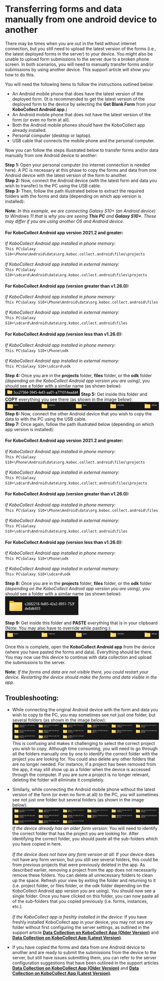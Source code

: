 ﻿# Transferring forms and data manually from one android device to another

There may be times when you are out in the field without internet connection, but you still need to upload the latest version of the forms (i.e., the latest deployed forms in the server) to your device. You might also be unable to upload form submissions to the server due to a broken phone screen. In both scenarios, you will need to manually transfer forms and/or submissions by using another device. This support article will show you how to do this.

You will need the following items to follow the instructions outlined below:

* An Android mobile phone that does have the latest version of the deployed form. (It is recommended to get the latest version of the deployed form to the device by selecting the **Get Blank Form** from your **KoboCollect Android app**.)
* An Android mobile phone that does not have the latest version of the form (or even no form at all).
* Both the Android mobile phones should have the KoboCollect app already installed.
* Personal computer (desktop or laptop).
* USB cable that connects the mobile phone and the personal computer.

Now you can follow the steps illustrated below to transfer forms and/or data manually from one Android device to another:

**Step 1:** Open your personal computer (no internet connection is needed here). A PC is necessary at this phase to copy the forms and data from one Android device with the latest version of the form to another.<br>
**Step 2:** Now, connect the Android device (with the latest form and data you wish to transfer) to the PC using the USB cable.<br>
**Step 3:** Then, follow the path illustrated below to extract the required folders with  the forms and data (depending on which app version is installed):<br>

<p class='note'><strong>Note:</strong> <em>In this example, we are connecting Galaxy S10+ (an Android device) to Windows 11 that is why you are seeing <strong>This PC</strong> and <strong>Galaxy S10+</strong>. These may differ if you are using another OS and Android device.</em></p>

#### For KoboCollect Android app version 2021.2 and greater:
 *If KoboCollect Android app installed in phone memory:*<br>
  `This PC\Galaxy S10+\Phone\Android\data\org.koboc.collect.android\files\projects`<br><br>
 *If KoboCollect Android app installed in external memory:*<br>
  `This PC\Galaxy S10+\sdcard\Android\data\org.koboc.collect.android\files\projects`

#### For KoboCollect Android app (version greater than v1.26.0):
 *If KoboCollect Android app installed in phone memory:*<br>
  `This PC\Galaxy S10+\Phone\Android\data\org.koboc.collect.android\files`<br><br>
 *If KoboCollect Android app installed in external memory:*<br>
  `This PC\Galaxy S10+\sdcard\Android\data\org.koboc.collect.android\files`

#### For KoboCollect Android app (version less than v1.26.0):
 *If KoboCollect Android app installed in phone memory:*<br>
  `This PC\Galaxy S10+\Phone\odk`<br><br>
 *If KoboCollect Android app installed in external memory:*<br>
  `This PC\Galaxy S10+\sdcard\odk`

**Step 4:** Once you are in the **projects** folder, **files** folder, or the **odk** folder *(depending on the KoboCollect Android app version you are using)*, you should see a folder with a similar name (as shown below):<br>
![Sample image](images/transferring_forms/sample_1_folder.png)
**Step 5:** Get inside this folder and **COPY** everything you see there (as shown in the image below):<br>
![Sample image of sub folders](images/transferring_forms/sub_folders.png)
**Step 6:** Now, connect the other Android device that you wish to copy the data to with the PC using the USB cable.<br>
**Step 7:** Once again, follow the path illustrated below (depending on which app version is installed):<br>

#### For KoboCollect Android app version 2021.2 and greater:
 *If KoboCollect Android app installed in phone memory:*<br>
  `This PC\Galaxy S10+\Phone\Android\data\org.koboc.collect.android\files\projects`<br><br>
 *If KoboCollect Android app installed in external memory:*<br>
  `This PC\Galaxy S10+\sdcard\Android\data\org.koboc.collect.android\files\projects`

#### For KoboCollect Android app (version greater than v1.26.0):
 *If KoboCollect Android app installed in phone memory:*<br>
  `This PC\Galaxy S10+\Phone\Android\data\org.koboc.collect.android\files`<br><br>
 *If KoboCollect Android app installed in external memory:*<br>
  `This PC\Galaxy S10+\sdcard\Android\data\org.koboc.collect.android\files`

#### For KoboCollect Android app (version less than v1.26.0):
 *If KoboCollect Android app installed in phone memory:*<br>
  `This PC\Galaxy S10+\Phone\odk`<br><br>
 *If KoboCollect Android app installed in external memory:*<br>
  `This PC\Galaxy S10+\sdcard\odk`

**Step 8:** Once you are in the **projects** folder, **files** folder, or the **odk** folder *(depending on the KoboCollect Android app version you are using)*, you should see a folder with a similar name (as shown below):<br>
![Sample image](images/transferring_forms/sample_2_folder.png)

**Step 9:** Get inside this folder and **PASTE** everything that is in your clipboard (Note: You may also have to override while pasting.):<br>
![Sample image of sub folders](images/transferring_forms/sub_folders.png)

Once this is complete, open the **KoboCollect Android app** from the device (where you have pasted the forms and data). Everything should be there. You may now use this device to continue with data collection and upload the submissions to the server. 

<p class='note'><strong>Note:</strong> <em>If the forms and data are not visible there, you could restart your device. Restarting the device should make the forms and data visible in the app.</em></p>

## Troubleshooting:

* While connecting the original Android device with the form and data you wish to copy to the PC, you may sometimes see not just one folder, but several folders (as shown in the image below): <br>
![Sample image of many folders](images/transferring_forms/sample_many_folders.png)
This is confusing and makes it challenging to select the correct project you wish to copy. Although time consuming, you will need to go through all the folders manually one by one to identify the correct folder with the project you are looking for. You could also delete any other folders that are no longer needed. For instance, if a project has been removed from the app, it may still show up as a folder when the device is accessed through the computer. If you are sure a project is no longer relevant, deleting the folder will eliminate it completely.

* Similarly, while connecting the Android mobile phone without the latest version of the form (or even no form at all) to the PC, you will sometimes see not just one folder but several folders (as shown in the image below): <br>
![Sample image of many folders](images/transferring_forms/sample_many_folders.png)
*If the device already has an older form version:* You will need to identify the correct folder that has the project you are looking for. After identifying the correct folder, you should paste all the sub-folders which you have copied in here. <br><br>
*If the device does not have any form version at all:* If your device does not have any form version, but you still see several folders, this could be from previous projects that were previously deleted in the app. As described earlier, removing a project from the app does not necessarily remove these folders. You can delete all unnecessary folders to clean up the space. Refresh your view by exiting the folder and returning to it (i.e. project folder, or files folder, or the odk folder depending on the KoboCollect Android app version you are using). You should now see a single folder. Once you have clicked on this folder, you can now paste all of the sub-folders that you copied previously (i.e. forms, instances, etc.). <br><br>
*If the KoboCollect app is freshly installed in the device:* If you have freshly installed KoboCollect app in your device, you may not see any folder without first configuring the server settings, as outlined in the support article **[Data Collection on KoboCollect App (Older Version)](kobocollect-android)** and **[Data Collection on KoboCollect App (Latest Version)](kobocollect_on_android_latest)**.

* If you have copied the forms and data from one Android device to another and are ready to submit the submissions from the device to the server, but still have issues submitting them, you can refer to the server configuration suggestions that have been outlined in the support articles **[Data Collection on KoboCollect App (Older Version)](kobocollect-android)** and **[Data Collection on KoboCollect App (Latest Version)](kobocollect_on_android_latest)**.
